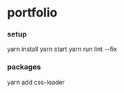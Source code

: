 # portfolio

### setup

yarn install
yarn start
yarn run lint --fix


### packages
yarn add css-loader